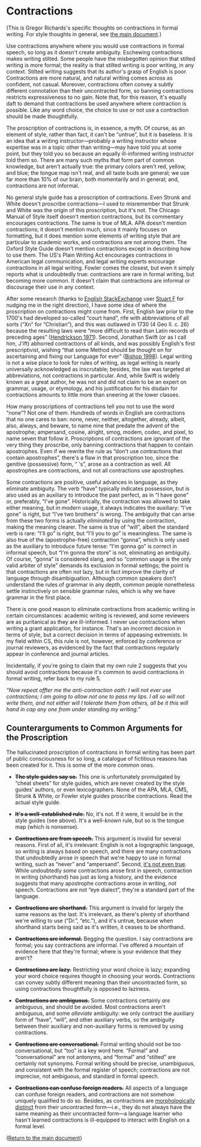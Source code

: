 # Contractions

(This is Gregor Richards's specific thoughts on contractions in formal writing.
For style thoughts in general, see [the main document](STYLE.md).)

Use contractions anywhere where you would use contractions in formal speech, so
long as it doesn't create ambiguity. Eschewing contractions makes writing
stilted. Some people have the misbegotten opinion that stilted writing is more
formal; the reality is that stilted writing is poor writing, in any context.
Stilted writing suggests that its author's grasp of English is poor.
Contractions are more natural, and natural writing comes across as confident,
not casual. Moreover, contractions often convey a subtly different connotation
than their uncontracted form, so banning contractions restricts expressiveness
to no gain. Note that, for this reason, it's equally daft to demand that
contractions be used anywhere where contraction is possible. Like any word
choice, the choice to use or not use a contraction should be made thoughtfully.

The proscription of contractions is, in essence, a myth. Of course, as an
element of style, rather than fact, it can't be “untrue”, but it is baseless.
It is an idea that a writing instructor—probably a writing instructor whose
expertise was in a topic other than writing—may have told you at some point,
but they told you so because an equally ill-informed writing instructor told
them so. There are many such myths that form part of common knowledge, but
aren't actually true: the primary colors aren't red, yellow, and blue; the
tongue map isn't real, and all taste buds are general; we use far more than 10%
of our brain, both momentarily and in general; and, contractions are not
informal.

No general style guide has a proscription of contractions. Even Strunk and
White doesn't proscribe contractions—I used to misremember that Strunk and
White was the origin of this proscription, but it's not. The Chicago Manual of
Style itself doesn't mention contractions, but its commentary encourages
contractions. The same is true of MLA. APA doesn't mention contractions; it
doesn't mention much, since it mainly focuses on formatting, but it does
mention some elements of writing style that are particular to academic works,
and contractions are not among them. The Oxford Style Guide doesn't mention
contractions except in describing how to use them. The US's Plain Writing Act
encourages contractions in American legal communication, and legal writing
experts encourage contractions in all legal writing. Fowler comes the closest,
but even it simply reports what is undoubtedly true: contractions are rare in
formal writing, but becoming more common. It doesn't claim that contractions
are informal or discourage their use in any context.

After some research (thanks to [English
StackExchange](https://english.stackexchange.com/) user [Stuart
F](https://english.stackexchange.com/users/319429/stuart-f) for nudging me in
the right direction), I have some idea of where the proscription on
contractions might come from. First, English law prior to the 1700's had
developed so-called “court hand”, rife with abbreviations of all sorts (“Xn”
for “Christian”), and this was outlawed in 1730 (4 Geo II. c. 26) because the
resulting laws were “more difficult to read than Latin records of preceding
ages” ([Hendrickson 1971](https://doi.org/10.2307/356528)). Second, Jonathan
Swift (or as I call him, J'ift) abhorred contractions of all kinds, and was
possibly English's first prescriptivist, wishing “that some Method should be
thought on for ascertaining and fixing our Language for ever” ([Bishop
1998](https://core.ac.uk/download/pdf/153775779.pdf)). Legal writing is not a
wise place to look for rules of writing, as legal writing is nearly universally
acknowledged as inscrutable; besides, the law was targeted at abbreviations,
not contractions in particular. And, while Swift is widely known as a great
author, he was not and did not claim to be an expert on grammar, usage, or
etymology, and his justification for his disdain for contractions amounts to
little more than sneering at the lower classes.

How many proscriptions of contractions tell you not to use the word “none”? Not
one of them. Hundreds of words in English are contractions that no one cares to
ban: none, never, neither, altogether, already, albeit, also, always, and
beware, to name nine that predate the advent of the apostrophe; ampersand,
cosine, alright, smog, modem, codec, and pixel, to name seven that follow it.
Proscriptions of contractions are ignorant of the very thing they proscribe,
only banning contractions that happen to contain apostrophes. Even if we
rewrite the rule as “don't use contractions that contain apostrophes”, there's
a flaw in that proscription too, since the genitive (possessive) form, “ 's”,
arose as a contraction as well. All apostrophes are contractions, and not all
contractions use apostrophes.

Some contractions are positive, useful advances in language, as they eliminate
ambiguity. The verb “have” typically indicates possession, but is also used as
an auxiliary to introduce the past perfect, as in “I have gone” or, preferably,
“I've gone”. Historically, the contraction was allowed to take either meaning,
but in modern usage, it always indicates the auxiliary: “I've gone” is right,
but “I've two brothers” is wrong. The ambiguity that can arise from these two
forms is actually *eliminated* by using the contraction, making the meaning
clearer. The same is true of “will”, albeit the standard verb is rare: “I'll
go” is right, but “I'll you to go” is meaningless. The same is also true of the
(apostrophe-free) contraction “gonna”, which is only used as the auxiliary to
introduce future tense: “I'm gonna go” is correct in informal speech, but “I'm
gonna the store” is not, eliminating an ambiguity. Of course, “gonna” is
considered slang, and so “common usage is the only valid arbiter of style”
demands its exclusion in formal settings; the point is that contractions are
often *not* lazy, but in fact improve the clarity of language through
disambiguation. Although common speakers don't understand the rules of grammar
in any depth, common people nonetheless settle instinctively on sensible
grammar rules, which is why we have grammar in the first place.

There is one good reason to eliminate contractions from academic writing in
certain circumstances: academic writing is reviewed, and some reviewers are as
puritanical as they are ill-informed. I never use contractions when writing a
grant application, for instance. That's an incorrect decision in terms of
style, but a correct decision in terms of appeasing extremists. In my field
within CS, this rule is not, however, enforced by conference or journal
reviewers, as evidenced by the fact that contractions regularly appear in
conference and journal articles.

Incidentally, if you're going to claim that my own rule 2 suggests that you
should avoid contractions because it's common to avoid contractions in formal
writing, refer back to my rule 5.

*“Now repeat offter me the anti-contraction oath: I will not ever use
contractions; I am going to allow not one to pass my lips. I all so will not
write them, and not either will I tolerate them from others, all be it this
will hand in cap any one from under standing my writing.”*


## Counterarguments to Common Arguments for the Proscription

The hallucinated proscription of contractions in formal writing has been part
of public consciousness for so long, a catalogue of fictitious reasons has been
created for it. This is some of the more common ones.

- **~~The style guides say so.~~** This one is unfortunately promulgated by
  “cheat sheets” for style guides, which are never created by the style guides'
  authors, or even lexicographers. None of the APA, MLA, CMS, Strunk & White,
  or Fowler style guides proscribe contractions. Read the actual style guide.

- **~~It's a well-established rule.~~** No, it's not. If it were, it would be
  in the style guides (see above). It's a well-*known* rule, but so is the
  tongue map (which is nonsense).

- **~~Contractions are from speech.~~** This argument is invalid for several
  reasons. First of all, it's irrelevant: English is not a logographic
  language, so writing is always based on speech, and there are many
  contractions that undoubtedly arose in speech that we're happy to use in
  formal writing, such as “never” and “ampersand”. Second, [it's not even
  true](https://doi.org/10.2307/356528). While undoubtedly *some* contractions
  arose first in speech, contraction in writing (shorthand) has just as long a
  history, and the evidence suggests that many apostrophe contractions arose in
  writing, *not* speech. Contractions are not “eye dialect”, they're a standard
  part of the language.

- **~~Contractions are shorthand.~~** This argument is invalid for largely the
  same reasons as the last. It's irrelevant, as there's plenty of shorthand
  we're willing to use (“Dr.”, “etc.”), and it's untrue, because when shorthand
  starts being said as it's written, it ceases to be shorthand.

- **~~Contractions are informal.~~** Begging the question. I say contractions
  are formal; you say contractions are informal. I've offered a mountain of
  evidence here that they're formal; where is your evidence that they aren't?

- **~~Contractions are lazy.~~** Restricting your word choice is lazy;
  expanding your word choice requires thought in choosing your words.
  Contractions can convey subtly different meaning than their uncontracted
  form, so using contractions thoughtfully is opposed to laziness.

- **~~Contractions are ambiguous.~~** Some contractions certainly *are*
  ambiguous, and should be avoided. Most contractions aren't ambiguous, and
  some *alleviate* ambiguity: we only contract the auxiliary form of “have”,
  “will”, and other auxiliary verbs, so the ambiguity between their auxiliary
  and non-auxiliary forms is removed by using contractions.

- **~~Contractions are conversational.~~** Formal writing should not be too
  conversational, but “too” is a key word here. “Formal” and “conversational”
  are not antonyms, and “formal” and “stilted” are certainly not synonyms.
  Formal writing should be precise, unambiguous, and consistent with the formal
  register of speech; contractions are not imprecise, not ambiguous, and
  standard in formal speech.

- **~~Contractions can confuse foreign readers.~~** All aspects of a language
  can confuse foreign readers, and contractions are not somehow uniquely
  qualified to do so. Besides, as contractions are [morphologically
  distinct](https://doi.org/10.2307/413900) from their uncontracted form—i.e.,
  they do not always have the same meaning as their uncontracted form—a
  language learner who hasn't learned contractions is ill-equipped to interact
  with English on a formal level.


([Return to the main document](STYLE.md))
